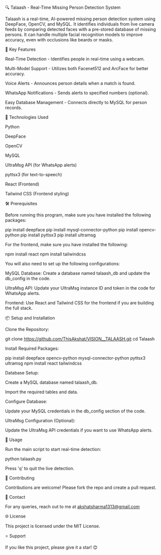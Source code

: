 🔍 Talaash - Real-Time Missing Person Detection System

Talaash is a real-time, AI-powered missing person detection system using DeepFace, OpenCV, and MySQL. It identifies individuals from live camera feeds by comparing detected faces with a pre-stored database of missing persons. It can handle multiple facial recognition models to improve accuracy, even with occlusions like beards or masks.

📌 Key Features

Real-Time Detection - Identifies people in real-time using a webcam.

Multi-Model Support - Utilizes both Facenet512 and ArcFace for better accuracy.

Voice Alerts - Announces person details when a match is found.

WhatsApp Notifications - Sends alerts to specified numbers (optional).

Easy Database Management - Connects directly to MySQL for person records.

🚀 Technologies Used

Python

DeepFace

OpenCV

MySQL

UltraMsg API (for WhatsApp alerts)

pyttsx3 (for text-to-speech)

React (Frontend)

Tailwind CSS (Frontend styling)

🛠️ Prerequisites

Before running this program, make sure you have installed the following packages:

pip install deepface
pip install mysql-connector-python
pip install opencv-python
pip install pyttsx3
pip install ultramsg

For the frontend, make sure you have installed the following:

npm install react
npm install tailwindcss

You will also need to set up the following configurations:

MySQL Database: Create a database named talaash_db and update the db_config in the code.

UltraMsg API: Update your UltraMsg instance ID and token in the code for WhatsApp alerts.

Frontend: Use React and Tailwind CSS for the frontend if you are building the full stack.

📦 Setup and Installation

Clone the Repository:

git clone https://github.com/ThisAkshat/VISION__TALAASH.git
cd Talaash

Install Required Packages:

pip install deepface opencv-python mysql-connector-python pyttsx3 ultramsg
npm install react tailwindcss

Database Setup:

Create a MySQL database named talaash_db.

Import the required tables and data.

Configure Database:

Update your MySQL credentials in the db_config section of the code.

UltraMsg Configuration (Optional):

Update the UltraMsg API credentials if you want to use WhatsApp alerts.

📝 Usage

Run the main script to start real-time detection:

python talaash.py

Press 'q' to quit the live detection.

🤝 Contributing

Contributions are welcome! Please fork the repo and create a pull request.

📧 Contact

For any queries, reach out to me at akshatsharma1313@gmail.com

🌐 License

This project is licensed under the MIT License.

⭐ Support

If you like this project, please give it a star! 😊

